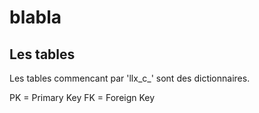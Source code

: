 # blabla

## Les tables

Les tables commencant par 'llx_c_' sont des dictionnaires.

PK = Primary Key
FK = Foreign Key

